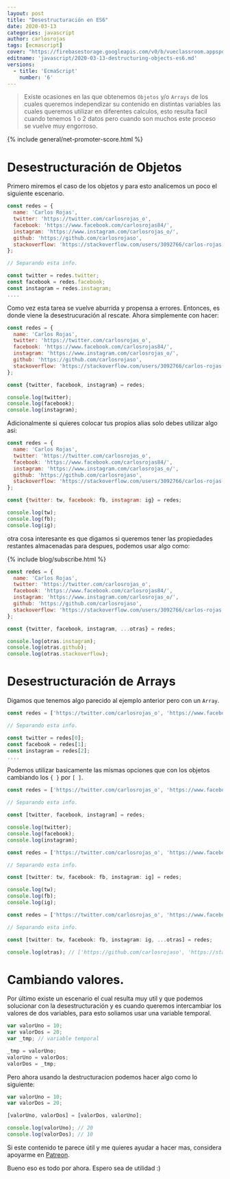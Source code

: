 ```yaml
---
layout: post
title: "Desestructuración en ES6"
date: 2020-03-13
categories: javascript
author: carlosrojas
tags: [ecmascript]
cover: "https://firebasestorage.googleapis.com/v0/b/vueclassroom.appspot.com/o/2018-12-27-intro-es6%2Fecmascript.png?alt=media&token=335db467-ce9e-4e06-9a2d-fc86a785df0b"
editname: 'javascript/2020-03-13-destructuring-objects-es6.md'
versions:
  - title: 'EcmaScript'
    number: '6'
---
```


> Existe ocasiones en las que obtenemos `Objetos` y/o `Arrays` de los cuales queremos independizar su contenido en distintas variables las cuales queremos utilizar en diferentes calculos, esto resulta facil cuando tenemos 1 o 2 datos pero cuando son muchos este proceso se vuelve muy engorroso.

<amp-img width="1024" height="450" layout="responsive" src="https://firebasestorage.googleapis.com/v0/b/vueclassroom.appspot.com/o/2018-12-27-intro-es6%2Fecmascript.png?alt=media&token=335db467-ce9e-4e06-9a2d-fc86a785df0b"></amp-img>

{% include general/net-promoter-score.html %} 

# Desestructuración de Objetos

Primero miremos el caso de los objetos y para esto analicemos un poco el siguiente escenario.

```js
const redes = {
  name: 'Carlos Rojas',
  twitter: 'https://twitter.com/carlosrojas_o',
  facebook: 'https://www.facebook.com/carlosrojas84/',
  instagram: 'https://www.instagram.com/carlosrojas_o/',
  github: 'https://github.com/carlosrojaso',
  stackoverflow: 'https://stackoverflow.com/users/3092766/carlos-rojas' 
};

// Separando esta info.

const twitter = redes.twitter; 
const facebook = redes.facebook;
const instagram = redes.instagram;
....
```

Como vez esta tarea se vuelve aburrida y propensa a errores. Entonces, es donde viene la desestrucuración al rescate. Ahora simplemente con hacer:

```js
const redes = {
  name: 'Carlos Rojas',
  twitter: 'https://twitter.com/carlosrojas_o',
  facebook: 'https://www.facebook.com/carlosrojas84/',
  instagram: 'https://www.instagram.com/carlosrojas_o/',
  github: 'https://github.com/carlosrojaso',
  stackoverflow: 'https://stackoverflow.com/users/3092766/carlos-rojas' 
};

const {twitter, facebook, instagram} = redes;

console.log(twitter);
console.log(facebook);
console.log(instagram);
```

Adicionalmente si quieres colocar tus propios alias solo debes utilizar algo asi:

```js
const redes = {
  name: 'Carlos Rojas',
  twitter: 'https://twitter.com/carlosrojas_o',
  facebook: 'https://www.facebook.com/carlosrojas84/',
  instagram: 'https://www.instagram.com/carlosrojas_o/',
  github: 'https://github.com/carlosrojaso',
  stackoverflow: 'https://stackoverflow.com/users/3092766/carlos-rojas' 
};

const {twitter: tw, facebook: fb, instagram: ig} = redes;

console.log(tw);
console.log(fb);
console.log(ig);
```

otra cosa interesante es que digamos si queremos tener las propiedades restantes almacenadas para despues, podemos usar algo como:

{% include blog/subscribe.html %}

```js
const redes = {
  name: 'Carlos Rojas',
  twitter: 'https://twitter.com/carlosrojas_o',
  facebook: 'https://www.facebook.com/carlosrojas84/',
  instagram: 'https://www.instagram.com/carlosrojas_o/',
  github: 'https://github.com/carlosrojaso',
  stackoverflow: 'https://stackoverflow.com/users/3092766/carlos-rojas' 
};

const {twitter, facebook, instagram, ...otras} = redes;

console.log(otras.instagram);
console.log(otras.github);
console.log(otras.stackoverflow);
```

# Desestructuración de Arrays

Digamos que tenemos algo parecido al ejemplo anterior pero con un `Array`.

```js
const redes = ['https://twitter.com/carlosrojas_o', 'https://www.facebook.com/carlosrojas84/' 'https://www.instagram.com/carlosrojas_o/', 'https://github.com/carlosrojaso', 'https://stackoverflow.com/users/3092766/carlos-rojas'];

// Separando esta info.

const twitter = redes[0]; 
const facebook = redes[1];
const instagram = redes[2];
....
```

Podemos utilizar basicamente las mismas opciones que con los objetos cambiando los `{ }` por `[ ]`.

```js
const redes = ['https://twitter.com/carlosrojas_o', 'https://www.facebook.com/carlosrojas84/' 'https://www.instagram.com/carlosrojas_o/', 'https://github.com/carlosrojaso', 'https://stackoverflow.com/users/3092766/carlos-rojas'];

// Separando esta info.

const [twitter, facebook, instagram] = redes;

console.log(twitter);
console.log(facebook);
console.log(instagram);
```

```js
const redes = ['https://twitter.com/carlosrojas_o', 'https://www.facebook.com/carlosrojas84/' 'https://www.instagram.com/carlosrojas_o/', 'https://github.com/carlosrojaso', 'https://stackoverflow.com/users/3092766/carlos-rojas'];

// Separando esta info.

const [twitter: tw, facebook: fb, instagram: ig] = redes;

console.log(tw);
console.log(fb);
console.log(ig);
```

```js
const redes = ['https://twitter.com/carlosrojas_o', 'https://www.facebook.com/carlosrojas84/' 'https://www.instagram.com/carlosrojas_o/', 'https://github.com/carlosrojaso', 'https://stackoverflow.com/users/3092766/carlos-rojas'];

// Separando esta info.

const [twitter: tw, facebook: fb, instagram: ig, ...otras] = redes;

console.log(otras); // ['https://github.com/carlosrojaso', 'https://stackoverflow.com/users/3092766/carlos-rojas']
```

# Cambiando valores.

Por último existe un escenario el cual resulta muy util y que podemos solucionar con la desestructuración y es cuando queremos intercambiar los valores de dos variables, para esto soliamos usar una variable temporal.

```js
var valorUno = 10;
var valorDos = 20;
var _tmp; // variable temporal

_tmp = valorUno;
valorUno = valorDos;
valorDos = _tmp;
```

Pero ahora usando la destructuracion podemos hacer algo como lo siguiente:

```js
var valorUno = 10;
var valorDos = 20;

[valorUno, valorDos] = [valorDos, valorUno];

console.log(valorUno); // 20
console.log(valorDos); // 10
```

Si este contenido te parece útil y me quieres ayudar a hacer mas, considera apoyarme en [Patreon](https://www.patreon.com/carlosrojas_o).

Bueno eso es todo por ahora. Espero sea de utilidad :)